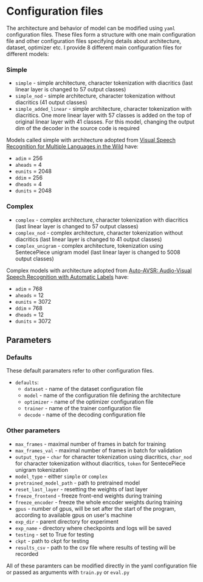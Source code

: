 # Configuration files
The architecture and behavior of model can be modified using `yaml` configuration files. These files form a structure with one main configuration file and other configuration files specifying details about architecture, dataset, optimizer etc. I provide 8 different main configuration files for different models:
### Simple
- `simple` - simple architecture, character tokenization with diacritics (last linear layer is changed to 57 output classes)
- `simple_nod` - simple architecture, character tokenization without diacritics (41 output classes)
- `simple_added_linear` - simple architecture, character tokenization with diacritics. One more linear layer with 57 classes is added on the top of original linear layer with 41 classes. For this model, changing the output dim of the decoder in the source code is required


Models called simple with architecture adopted from [Visual Speech Recognition for Multiple Languages in the Wild](https://arxiv.org/abs/2202.13084) have:
- `adim` = 256 
- `aheads` = 4 
- `eunits` = 2048
- `ddim` = 256 
- `dheads` = 4
- `dunits` = 2048

### Complex
- `complex` - complex architecture, character tokenization with diacritics (last linear layer is changed to 57 output classes)
- `complex_nod` - complex architecture, character tokenization without diacritics (last linear layer is changed to 41 output classes)
- `complex_unigram` - complex architecture, tokenization using SentecePiece unigram model (last linear layer is changed to 5008 output classes)


Complex models with architecture adopted from [Auto-AVSR: Audio-Visual Speech Recognition with Automatic Labels](https://arxiv.org/abs/2303.14307) have:
- `adim` = 768 
- `aheads` = 12 
- `eunits` = 3072 
- `ddim` = 768 
- `dheads` = 12 
- `dunits` = 3072



## Parameters
### Defaults
These default paramaters refer to other configuration files.
- `defaults`:
  - `dataset` - name of the dataset configuration file
  - `model` - name of the configuration file defining the architecture
  - `optimizer` - name of the optimizer configuration file
  - `trainer` - name of the trainer configuration file
  - `decode` - name of the decoding configuration file


### Other parameters
- `max_frames` - maximal number of frames in batch for training
- `max_frames_val` - maximal number of frames in batch for validation
- `output_type` - `char` for character tokenization using diacritics, `char_nod` for character tokenization without diacritics, `token` for SentecePiece unigram tokenization
- `model_type` - either `simple` or `complex`
- `pretrained_model_path` - path to pretrained model
- `reset_last_layer` - resetting the weights of last layer
- `freeze_frontend` - freeze front-end weights during training
- `freeze_encoder` - freeze the whole encoder weights during training
- `gpus` - number of gpus, will be set after the start of the program, according to available gpus on user's machine
- `exp_dir` - parent directory for experiment
- `exp_name` - directory where checkpoints and logs will be saved
- `testing` - set to True for testing
- `ckpt` - path to ckpt for testing 
- `results_csv` - path to the csv file where results of testing will be recorded


All of these paramters can be modified directly in the yaml configuration file or passed as arguments with `train.py` or `eval.py` 





